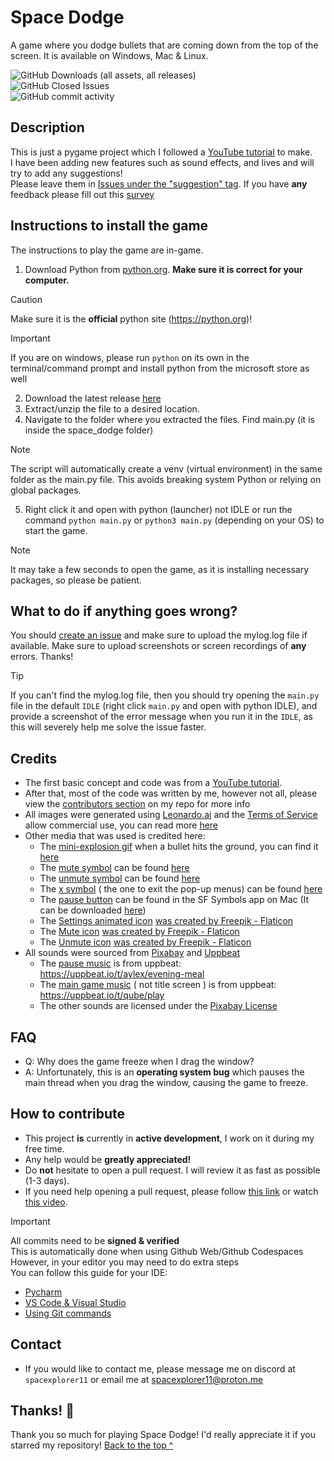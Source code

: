 # Space Dodge

A game where you dodge bullets that are coming down from the top of the screen. It is available on Windows, Mac & Linux.

![GitHub Downloads (all assets, all releases)](https://img.shields.io/github/downloads/spacexplorer11/Space_Dodge/total?color=%23A97BFF)  
![GitHub Closed Issues](https://img.shields.io/github/issues-closed/spacexplorer11/Space_Dodge?color="blue")  
![GitHub commit activity](https://img.shields.io/github/commit-activity/m/spacexplorer11/Space_Dodge?color="red")


  
  

## Description

This is just a pygame project which I followed a [YouTube tutorial](https://www.youtube.com/watch?v=waY3LfJhQLY) to
make.  
I have been adding new features such as sound effects, and lives and will try to add any suggestions!  
Please leave them in [Issues under the "suggestion" tag](https://github.com/Spacexplorer11/Space_Dodge/issues/new?template=feature_request.yml).
If you have **any** feedback please fill out this [survey](https://tally.so/r/mOo7pA)


## Instructions to install the game

The instructions to play the game are in-game.
1. Download Python from [python.org](https://python.org). **Make sure it is correct for your computer.**
> [!Caution]
> Make sure it is the **official** python site (https://python.org)!

> [!Important]
> If you are on windows, please run `python` on its own in the terminal/command prompt and install python from the microsoft store as well
2. Download the latest release [here](https://github.com/spacexplorer11/Space_Dodge/releases/latest/download/Space_Dodge.zip)
3. Extract/unzip the file to a desired location.
4. Navigate to the folder where you extracted the files. Find main.py (it is inside the space_dodge folder)
>[!Note]
> The script will automatically create a venv (virtual environment) in the same folder as the main.py file.
> This avoids breaking system Python or relying on global packages.
5. Right click it and open with python (launcher) not IDLE or run the command `python main.py` or `python3 main.py` (depending on your OS) to start the game.
> [!Note]
> It may take a few seconds to open the game, as it is installing necessary packages, so please be patient.


## What to do if anything goes wrong?
You should [create an issue](https://github.com/Spacexplorer11/Space_Dodge/issues/new?template=help_wanted.yml) and make sure to upload the mylog.log file if available. Make sure to upload screenshots or screen recordings of **any** errors. Thanks!
> [!Tip]
> If you can't find the mylog.log file, then
> you should try opening the `main.py` file in the default `IDLE` (right click `main.py` and open with python IDLE), and provide a screenshot of the error message when
> you run it in the `IDLE`, as this will severely help me solve the issue faster.

## Credits

- The first basic concept and code was from a [YouTube tutorial](https://www.youtube.com/watch?v=waY3LfJhQLY).
- After that, most of the code was written by me, however not all, please view the [contributors section](https://github.com/Spacexplorer11/Space_Dodge/graphs/contributors) on my repo for more info
- All images were generated using [Leonardo.ai](https://leonardo.ai) and the [Terms of Service](https://leonardo.ai/terms-of-service/) allow commercial use, you can read more [here](https://intercom.help/leonardo-ai/en/articles/8044018-commercial-usage)
- Other media that was used is credited here:
    - The [mini-explosion gif](space_dodge/assets/explosion_gif_frames) when a bullet hits the ground, you can find
      it [here](https://en.picmix.com/stamp/Explode-Digital-Art-2334354)
    - The [mute symbol](space_dodge/assets/mute.png) can be found [here](https://www.flaticon.com/free-icons/silent)
    - The [unmute symbol](space_dodge/assets/unmute.png) can be found [here](https://www.flaticon.com/free-icons/enable-sound)
    - The [x symbol](space_dodge/assets/x_button_icon.png) ( the one to exit the pop-up menus) can be found [here](https://static.vecteezy.com/system/resources/previews/024/780/371/non_2x/red-x-button-icon-sticker-clipart-ai-generated-free-png.png)
    - The [pause button](space_dodge/assets/pause_rectangle.png)
    can be found in the SF Symbols app on Mac (It can be downloaded [here](https://developer.apple.com/sf-symbols/))
    - The [Settings animated icon](space_dodge/assets/settings_icon_frames) [was created by Freepik - Flaticon](https://www.flaticon.com/free-animated-icons/settings)
    - The [Mute icon](space_dodge/assets/mute.png) [was created by Freepik - Flaticon](https://www.flaticon.com/free-icons/silent)
    - The [Unmute icon](space_dodge/assets/unmute.png) [was created by Freepik - Flaticon](https://www.flaticon.com/free-icons/enable-sound)
- All sounds were sourced from [Pixabay](https://pixabay.com) and [Uppbeat](https://uppbeat.io)
   - The [pause music](space_dodge/sounds/background_music/pause_screen/pause_music.mp3) is from uppbeat:   
      https://uppbeat.io/t/aylex/evening-meal  
   - The [main game music](space_dodge/sounds/background_music/background_music.mp3) ( not title screen ) is from uppbeat:  
      https://uppbeat.io/t/qube/play  
   - The other sounds are licensed under the [Pixabay License](https://pixabay.com/service/license-summary/)

## FAQ
- Q: Why does the game freeze when I drag the window?
- A: Unfortunately, this is an **operating system bug** which pauses the main thread when you drag the window, causing the game to freeze.

## How to contribute

- This project **is** currently in **active development**, I work on it during my free time.  
- Any help would be **greatly appreciated!**  
- Do **not** hesitate to open a pull request. I will review it as fast as possible (1-3 days).  
- If you need help opening a pull request, please follow [this link](https://docs.github.com/en/pull-requests/collaborating-with-pull-requests/proposing-changes-to-your-work-with-pull-requests/creating-a-pull-request-from-a-fork) or watch [this video](https://www.youtube.com/watch?v=nCKdihvneS0).
>[!Important]
>All commits need to be **signed & verified**  
>This is automatically done when using Github Web/Github Codespaces  
>However, in your editor you may need to do extra steps  
>You can follow this guide for your IDE:  
> - [Pycharm](https://www.jetbrains.com/help/pycharm/2024.3/set-up-GPG-commit-signing.html?Set_up_GPG_commit_signing=&keymap=macOS#enable-commit-signing)  
> - [VS Code & Visual Studio](https://blog.mark-burton.com/posts/2023-01-20-signing-git-commits-in-vscode-and-visualstudio)
> - [Using Git commands](https://gist.github.com/Spacexplorer11/3709702c972c33265dc83691e08919cb)


  

## Contact
- If you would like to contact me, please message me on discord at `spacexplorer11` or email me at spacexplorer11@proton.me

## Thanks! 💜
Thank you so much for playing Space Dodge! I'd really appreciate it if you starred my repository!
[Back to the top ^](#space-dodge)
